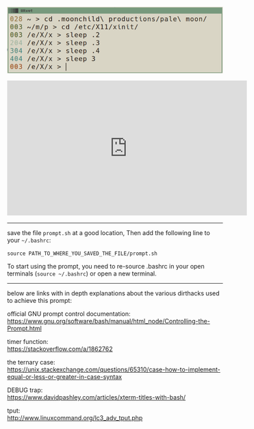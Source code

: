 ![screenshot](screenshot.png)  
 
<iframe width="560" height="315" src="https://www.youtube.com/embed/videoseries?list=PLt6-rPpOpkb1jlQc2JJMrXs-qi_wvSL2J" frameborder="0" allow="accelerometer; autoplay; encrypted-media; gyroscope; picture-in-picture" allowfullscreen></iframe>

---

save the file `prompt.sh` at a good location, Then add the following line to your `~/.bashrc`:  

```shell
source PATH_TO_WHERE_YOU_SAVED_THE_FILE/prompt.sh
```

To start using the prompt, you need to re-source .bashrc in your open terminals (`source ~/.bashrc`) or open a new terminal.  

---

below are links with in depth explanations about the various dirthacks used to achieve this prompt:  

official GNU prompt control documentation:  
<https://www.gnu.org/software/bash/manual/html_node/Controlling-the-Prompt.html>  

timer function:  
<https://stackoverflow.com/a/1862762>  

the ternary case:  
<https://unix.stackexchange.com/questions/65310/case-how-to-implement-equal-or-less-or-greater-in-case-syntax>  

DEBUG trap:  
<https://www.davidpashley.com/articles/xterm-titles-with-bash/>    

tput:  
<http://www.linuxcommand.org/lc3_adv_tput.php>    

[making a prompt with bud]: https://www.youtube.com/playlist?list=PLt6-rPpOpkb1jlQc2JJMrXs-qi_wvSL2J
